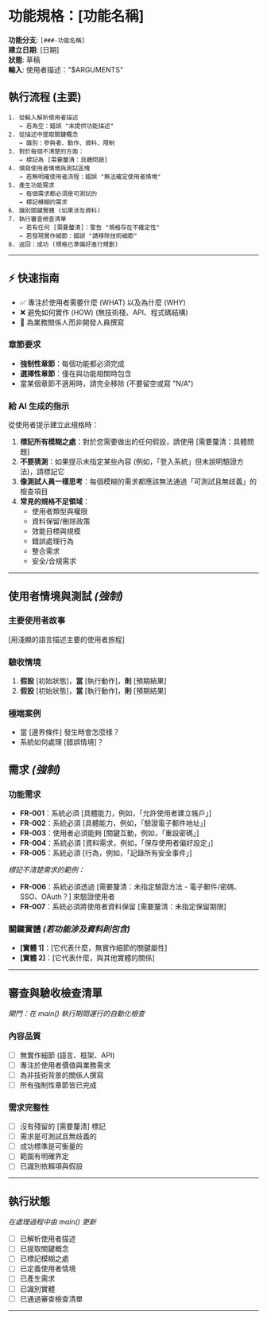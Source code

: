# 功能規格：[功能名稱]

**功能分支**: `[###-功能名稱]`  
**建立日期**: [日期]  
**狀態**: 草稿  
**輸入**: 使用者描述："$ARGUMENTS"

## 執行流程 (主要)
```
1. 從輸入解析使用者描述
   → 若為空：錯誤 "未提供功能描述"
2. 從描述中提取關鍵概念
   → 識別：參與者、動作、資料、限制
3. 對於每個不清楚的方面：
   → 標記為 [需要釐清：具體問題]
4. 填寫使用者情境與測試區塊
   → 若無明確使用者流程：錯誤 "無法確定使用者情境"
5. 產生功能需求
   → 每個需求都必須是可測試的
   → 標記模糊的需求
6. 識別關鍵實體 (如果涉及資料)
7. 執行審查檢查清單
   → 若有任何 [需要釐清]：警告 "規格存在不確定性"
   → 若發現實作細節：錯誤 "請移除技術細節"
8. 返回：成功 (規格已準備好進行規劃)
```

---

## ⚡ 快速指南
- ✅ 專注於使用者需要什麼 (WHAT) 以及為什麼 (WHY)
- ❌ 避免如何實作 (HOW) (無技術棧、API、程式碼結構)
- 👥 為業務關係人而非開發人員撰寫

### 章節要求
- **強制性章節**：每個功能都必須完成
- **選擇性章節**：僅在與功能相關時包含
- 當某個章節不適用時，請完全移除 (不要留空或寫 "N/A")

### 給 AI 生成的指示
從使用者提示建立此規格時：
1. **標記所有模糊之處**：對於您需要做出的任何假設，請使用 [需要釐清：具體問題]
2. **不要猜測**：如果提示未指定某些內容 (例如，「登入系統」但未說明驗證方法)，請標記它
3. **像測試人員一樣思考**：每個模糊的需求都應該無法通過「可測試且無歧義」的檢查項目
4. **常見的規格不足領域**：
   - 使用者類型與權限
   - 資料保留/刪除政策  
   - 效能目標與規模
   - 錯誤處理行為
   - 整合需求
   - 安全/合規需求

---

## 使用者情境與測試 *(強制)*

### 主要使用者故事
[用淺顯的語言描述主要的使用者旅程]

### 驗收情境
1. **假設** [初始狀態]，**當** [執行動作]，**則** [預期結果]
2. **假設** [初始狀態]，**當** [執行動作]，**則** [預期結果]

### 極端案例
- 當 [邊界條件] 發生時會怎麼樣？
- 系統如何處理 [錯誤情境]？

## 需求 *(強制)*

### 功能需求
- **FR-001**：系統必須 [具體能力，例如，「允許使用者建立帳戶」]
- **FR-002**：系統必須 [具體能力，例如，「驗證電子郵件地址」]  
- **FR-003**：使用者必須能夠 [關鍵互動，例如，「重設密碼」]
- **FR-004**：系統必須 [資料需求，例如，「保存使用者偏好設定」]
- **FR-005**：系統必須 [行為，例如，「記錄所有安全事件」]

*標記不清楚需求的範例：*
- **FR-006**：系統必須透過 [需要釐清：未指定驗證方法 - 電子郵件/密碼、SSO、OAuth？] 來驗證使用者
- **FR-007**：系統必須將使用者資料保留 [需要釐清：未指定保留期限]

### 關鍵實體 *(若功能涉及資料則包含)*
- **[實體 1]**：[它代表什麼，無實作細節的關鍵屬性]
- **[實體 2]**：[它代表什麼，與其他實體的關係]

---

## 審查與驗收檢查清單
*閘門：在 main() 執行期間運行的自動化檢查*

### 內容品質
- [ ] 無實作細節 (語言、框架、API)
- [ ] 專注於使用者價值與業務需求
- [ ] 為非技術背景的關係人撰寫
- [ ] 所有強制性章節皆已完成

### 需求完整性
- [ ] 沒有殘留的 [需要釐清] 標記
- [ ] 需求是可測試且無歧義的  
- [ ] 成功標準是可衡量的
- [ ] 範圍有明確界定
- [ ] 已識別依賴項與假設

---

## 執行狀態
*在處理過程中由 main() 更新*

- [ ] 已解析使用者描述
- [ ] 已提取關鍵概念
- [ ] 已標記模糊之處
- [ ] 已定義使用者情境
- [ ] 已產生需求
- [ ] 已識別實體
- [ ] 已通過審查檢查清單

---
